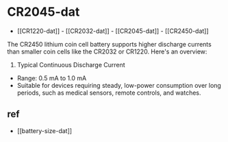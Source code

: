 
# CR2045-dat

- [[CR1220-dat]] - [[CR2032-dat]] - [[CR2045-dat]] - [[CR2450-dat]]

The CR2450 lithium coin cell battery supports higher discharge currents than smaller coin cells like the CR2032 or CR1220. Here's an overview:

1. Typical Continuous Discharge Current
- Range: 0.5 mA to 1.0 mA
- Suitable for devices requiring steady, low-power consumption over long periods, such as medical sensors, remote controls, and watches.


## ref 

- [[battery-size-dat]]